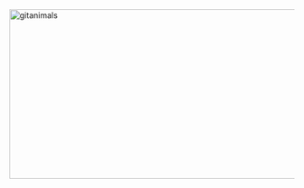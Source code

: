 <a href="https://www.gitanimals.org/">
      <img
        src="https://render.gitanimals.org/guilds/752008818159630124/draw"
        width="1200"
        height="300"
        alt="gitanimals"
      />
    </a>
